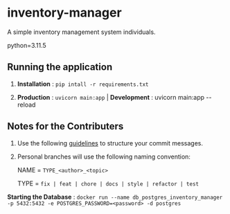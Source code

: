 # inventory-manager

A simple inventory management system individuals.

python=3.11.5

## Running the application

1. **Installation** : `pip intall -r requirements.txt`

2. **Production** : `uvicorn main:app`  | **Development** : uvicorn main:app --reload

## Notes for the Contributers

1. Use the following [guidelines](https://www.conventionalcommits.org/en/v1.0.0-beta.2/#:~:text=Commits%20MUST%20be%20prefixed%20with,bug%20fix%20for%20your%20application.) to structure your commit messages.

2. Personal branches will use the following naming convention:

    NAME = `TYPE_<author>_<topic>`

    TYPE = `fix | feat | chore | docs | style | refactor | test`

**Starting the Database** : `docker run --name db_postgres_inventory_manager -p 5432:5432 -e POSTGRES_PASSWORD=<password> -d postgres`
